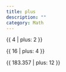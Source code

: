 ```yaml
---
title: plus
description: ""
category: Math
---
```


{{ 4 | plus: 2 }}
<!-- Output: 6 -->

{{ 16 | plus: 4 }}
<!-- Output: 20 -->

{{ 183.357 | plus: 12 }}
<!-- Output: 195.357 -->
